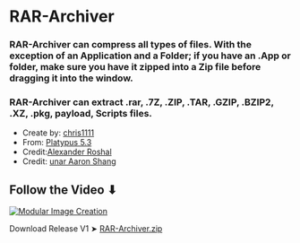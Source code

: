 # RAR-Archiver

### RAR-Archiver can compress all types of files. With the exception of an Application and a Folder; if you have an .App or folder, make sure you have it zipped into a Zip file before dragging it into the window.

### RAR-Archiver can extract .rar, .7Z, .ZIP, .TAR, .GZIP, .BZIP2, .XZ, .pkg, payload, Scripts files.

- Create by: [chris1111](https://github.com/chris1111/)
- From: [Platypus 5.3](https://sveinbjorn.org/platypus)
- Credit:[Alexander Roshal](https://www.rarlab.com/)
- Credit: [unar Aaron Shang](https://github.com/ashang/unar)

## Follow the Video ⬇︎

[![Modular Image Creation](https://i87.servimg.com/u/f87/17/99/48/98/68747410.png)](https://youtu.be/KS8lTifiuGE)

Download Release V1 ➤ [RAR-Archiver.zip](https://github.com/chris1111/RAR-Archiver/releases/tag/V1)